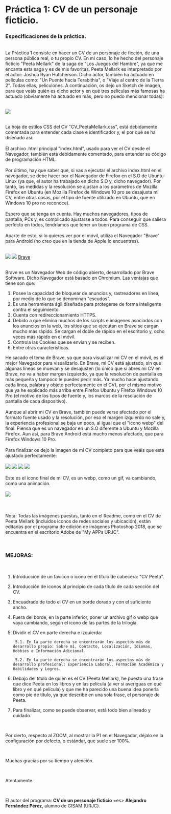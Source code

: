  # Práctica 1: CV de un personaje ficticio.

 ### **Especificaciones de la práctica.**
<br>
 La Práctica 1 consiste en hacer un CV de un personaje de ficción, de una persona pública real, o tu propio CV. En mi caso, lo he hecho del personaje ficticio "Peeta Mellark" de la saga de "Los Juegos del Hambre", ya que me encanta esta saga y es de mis favoritas. Peeta Mellark es interpretado por el actor: Joshua Ryan Hutcherson. Dicho actor, también ha actuado en películas como: "Un Puente hacia Terabithia", o "Viaje al centro de la Tierra 2". Todas ellas, peliculones. A continuación, os dejo un Sketch de imagen, para que veáis quién es dicho actor y en qué tres películas más famosas ha actuado (obviamente ha actuado en más, pero no puedo mencionar todas):
<br>
<br>

![](Sketch_HG.png)

<br>
 La hoja de estilos CSS del CV "CV_PeetaMellark.css", está debidamente comentada para entender cada clase e identificador y, el por qué se ha diseñado así.  
<br>
<br>
 El archivo .html principal "index.html", usado para ver el CV desde el Navegador, también está debidamente comentado, para entender su código de programación HTML.
<br>
<br>
Por último, hay que saber que, si vas a ejecutar el archivo index.html en el navegador, se debe hacer por el Navegador de Firefox en el S.O de Ubuntu-Linux (ya que, el autor ha trabajado en dicho S.O y, dicho navegador). Por tanto, las medidas y la resolución se ajustan a los parámetros de Mozilla Firefox en Ubuntu (en Mozilla Firefox de Windows 10 pro se desajusta mi CV, entre otras cosas, por el tipo de fuente utilizado en Ubuntu, que en Windows 10 pro no reconoce).
<br>
<br>
Espero que se tenga en cuenta. Hay muchos navegadores, tipos de pantalla, PCs y, es complicado ajustarse a todos. Para conseguir que saliera perfecto en todos, tendríamos que tener un buen programa de CSS.
<br>
<br>
Aparte de esto, si lo quieres ver por el móvil, utiliza el Navegador "Brave" para Android (no creo que en la tienda de Apple lo encuentres).
<br>
<br>

![](brave.jpeg) ![](brave2.png)
[Brave](https://brave.com/es/)

<br>
Brave es un Navegador Web de código abierto, desarrollado por Brave Software. Dicho Navegador está basado en Chromium. Las ventajas que tiene son que: 

1) Posee la capacidad de bloquear de anuncios y, rastreadores en línea, por medio de lo que se denominan "escudos".
2) Es una herramienta ágil diseñada para protegerse de forma inteligente contra el seguimiento.
3) Cuenta con redireccionamiento HTTPS.
4) Debido a que elimina muchos de los scripts e imágenes asociados con los anuncios en la web, los sitios que se ejecutan en Brave se cargan mucho más rápido. Se cargan el doble de rápido en el escritorio y, ocho veces más rápido en el móvil.
5) Controla las Cookies que se envían y se reciben.
6) Entre otras características.

He sacado el tema de Brave, ya que para visualizar mi CV en el móvil, es el mejor Navegador para visualizarlo. En Brave, mi CV está ajustado, sin que algunas líneas se muevan y se desajusten (lo único que si abres mi CV en Brave, no va a haber margen izquierdo, ya que la resolución de pantalla es más pequeña y tampoco le puedes pedir más. Ya mucho hace ajustando cada línea, palabra y objeto perfectamente en el CV), por el mismo motivo que ya he explicado más arriba entre Firefox Ubuntu y Firefox Windows 10 Pro (el motivo de los tipos de fuente y, los marcos de la resolución de pantalla de cada dispositivo).
<br>
<br>
Aunque al abrir mi CV en Brave, también puede verse afectado por el formato fuente usado y la resolución, por eso el margen izquierdo no sale y, la experiencia profesional se baja un poco, al igual que el "icono webp" del final. Piensa que es un navegador en un S.O diferente a Ubuntu y Mozilla Firefox. Aun así, para Brave Android está mucho menos afectado, que para Firefox Windows 10 Pro.
<br>
<br>
Para finalizar os dejo la imagen de mi CV completo para que veáis que está ajustado perfectamente:
<br>
<br>
![](1.png)
![](2.png)
![](3.png)
![](4.png)
<br>
<br>
Éste es el icono final de mi CV, es un webp, como un gif, va cambiando, como una animación.
<br>
<br>
![](sinsajo.webp)
<br>
<br>
<br>
<br>
Nota: Todas las imágenes puestas, tanto en el Readme, como en el CV de Peeta Mellark (incluidos iconos de redes sociales y ubicación), están editadas por el programa de edición de imágenes Photoshop 2018, que se encuentra en el escritorio Adobe de "My APPs URJC".

<br>

### MEJORAS:

<br>

1. Introducción de un favicon o icono en el título de cabecera: "CV Peeta".

2. Introducción de iconos al principio de cada título de cada sección del CV.

3. Encuadrado de todo el CV en un borde dorado y con el suficiente ancho.

4. Fuera del borde, en la parte inferior, poner un archivo gif o webp que vaya cambiando, según el icono de las partes de la trilogía.

5. Dividir el CV en parte derecha e izquierda:
    
        5.1. En la parte derecha se encontrarán los aspectos más de desarrollo propio: Sobre mí, Contacto, Localización, Idiomas, Hobbies e Información Adicional.

        5.2. En la parte derecha se encontrarán los aspectos más de desarrollo profesional: Experiencia Laboral, Formación Académica y Habilidades y Logros.

6. Debajo del título de quién es el CV (Peeta Mellark), he puesto una frase que dice Peeta en los libros y en las película (a ver si averiguas en qué libro y en qué película) y que me ha parecido una buena idea ponerla como pie de título, ya que describe en una sola frase, el personaje de Peeta.

7. Para finalizar, como se puede observar, está todo bien alineado y cuidado.

<br>

Por cierto, respecto al ZOOM, al mostrar la P1 en el Navegador, déjalo en la configuración por defecto, o estándar, que suele ser 100%.

<br>

Muchas gracias por su tiempo y atención.

<br>

Atentamente.

<br>

El autor del programa: **CV de un personaje ficticio** =es> **Alejandro Fernández Pérez**, alumno de GISAM (URJC).